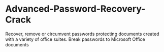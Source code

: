 # Advanced-Password-Recovery-Crack
Recover, remove or circumvent passwords protecting documents created with a variety of office suites. Break passwords to Microsoft Office documents
